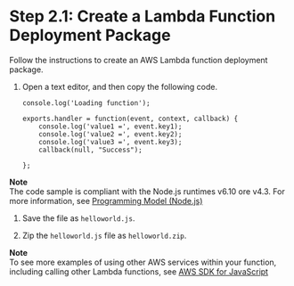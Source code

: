 # Step 2\.1: Create a Lambda Function Deployment Package<a name="with-userapp-walkthrough-custom-events-create-nodejs-function"></a>

Follow the instructions to create an AWS Lambda function deployment package\.

1. Open a text editor, and then copy the following code\. 

   ```
   console.log('Loading function');
   
   exports.handler = function(event, context, callback) {
       console.log('value1 =', event.key1);
       console.log('value2 =', event.key2);
       console.log('value3 =', event.key3);
       callback(null, "Success");
       
   };
   ```
**Note**  
The code sample is compliant with the Node\.js runtimes v6\.10 ore v4\.3\. For more information, see [Programming Model \(Node\.js\)](programming-model.md)

1. Save the file as `helloworld.js`\.

1. Zip the `helloworld.js` file as `helloworld.zip`\. 

**Note**  
To see more examples of using other AWS services within your function, including calling other Lambda functions, see [AWS SDK for JavaScript](http://docs.aws.amazon.com/AWSJavaScriptSDK/latest/frames.html)